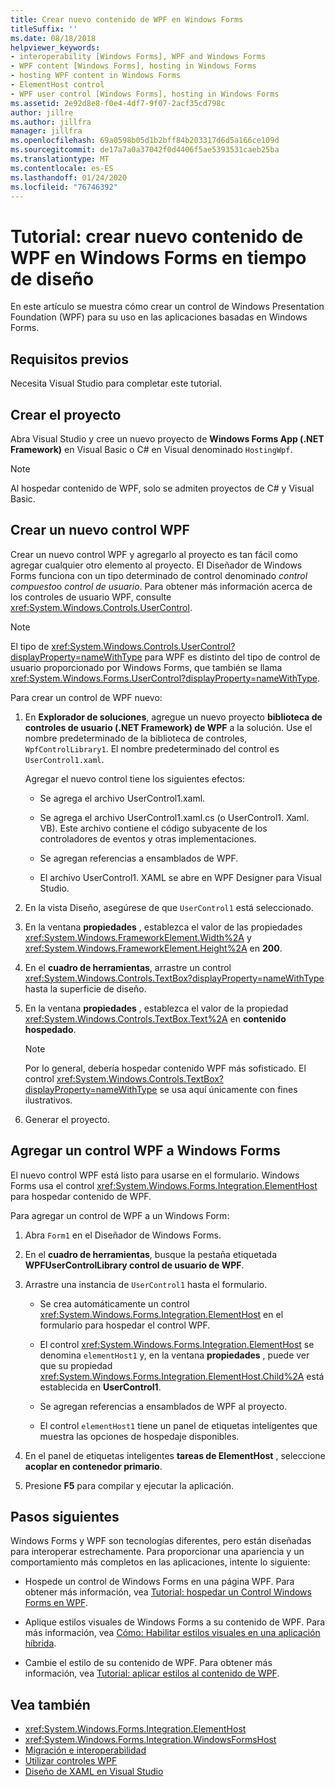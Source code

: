 ```yaml
---
title: Crear nuevo contenido de WPF en Windows Forms
titleSuffix: ''
ms.date: 08/18/2018
helpviewer_keywords:
- interoperability [Windows Forms], WPF and Windows Forms
- WPF content [Windows Forms], hosting in Windows Forms
- hosting WPF content in Windows Forms
- ElementHost control
- WPF user control [Windows Forms], hosting in Windows Forms
ms.assetid: 2e92d8e8-f0e4-4df7-9f07-2acf35cd798c
author: jillre
ms.author: jillfra
manager: jillfra
ms.openlocfilehash: 69a0598b05d1b2bff84b203317d6d5a166ce109d
ms.sourcegitcommit: de17a7a0a37042f0d4406f5ae5393531caeb25ba
ms.translationtype: MT
ms.contentlocale: es-ES
ms.lasthandoff: 01/24/2020
ms.locfileid: "76746392"
---
```

# <a name="walkthrough-create-new-wpf-content-on-windows-forms-at-design-time"></a>Tutorial: crear nuevo contenido de WPF en Windows Forms en tiempo de diseño

En este artículo se muestra cómo crear un control de Windows Presentation Foundation (WPF) para su uso en las aplicaciones basadas en Windows Forms.

## <a name="prerequisites"></a>Requisitos previos

Necesita Visual Studio para completar este tutorial.

## <a name="create-the-project"></a>Crear el proyecto

Abra Visual Studio y cree un nuevo proyecto de **Windows Forms App (.NET Framework)** en Visual Basic o C# en Visual denominado `HostingWpf`.

> [!NOTE]
> Al hospedar contenido de WPF, solo se admiten proyectos de C# y Visual Basic.

## <a name="create-a-new-wpf-control"></a>Crear un nuevo control WPF

Crear un nuevo control WPF y agregarlo al proyecto es tan fácil como agregar cualquier otro elemento al proyecto. El Diseñador de Windows Forms funciona con un tipo determinado de control denominado *control compuesto*o *control de usuario*. Para obtener más información acerca de los controles de usuario WPF, consulte <xref:System.Windows.Controls.UserControl>.

> [!NOTE]
> El tipo de <xref:System.Windows.Controls.UserControl?displayProperty=nameWithType> para WPF es distinto del tipo de control de usuario proporcionado por Windows Forms, que también se llama <xref:System.Windows.Forms.UserControl?displayProperty=nameWithType>.

Para crear un control de WPF nuevo:

1. En **Explorador de soluciones**, agregue un nuevo proyecto **biblioteca de controles de usuario (.NET Framework) de WPF** a la solución. Use el nombre predeterminado de la biblioteca de controles, `WpfControlLibrary1`. El nombre predeterminado del control es `UserControl1.xaml`.

   Agregar el nuevo control tiene los siguientes efectos:

   - Se agrega el archivo UserControl1.xaml.

   - Se agrega el archivo UserControl1.xaml.cs (o UserControl1. Xaml. VB). Este archivo contiene el código subyacente de los controladores de eventos y otras implementaciones.

   - Se agregan referencias a ensamblados de WPF.

   - El archivo UserControl1. XAML se abre en WPF Designer para Visual Studio.

2. En la vista Diseño, asegúrese de que `UserControl1` está seleccionado.

3. En la ventana **propiedades** , establezca el valor de las propiedades <xref:System.Windows.FrameworkElement.Width%2A> y <xref:System.Windows.FrameworkElement.Height%2A> en **200**.

4. En el **cuadro de herramientas**, arrastre un control <xref:System.Windows.Controls.TextBox?displayProperty=nameWithType> hasta la superficie de diseño.

5. En la ventana **propiedades** , establezca el valor de la propiedad <xref:System.Windows.Controls.TextBox.Text%2A> en **contenido hospedado**.

   > [!NOTE]
   > Por lo general, debería hospedar contenido WPF más sofisticado. El control <xref:System.Windows.Controls.TextBox?displayProperty=nameWithType> se usa aquí únicamente con fines ilustrativos.

6. Generar el proyecto.

## <a name="add-a-wpf-control-to-a-windows-form"></a>Agregar un control WPF a Windows Forms

El nuevo control WPF está listo para usarse en el formulario. Windows Forms usa el control <xref:System.Windows.Forms.Integration.ElementHost> para hospedar contenido de WPF.

Para agregar un control de WPF a un Windows Form:

1. Abra `Form1` en el Diseñador de Windows Forms.

2. En el **cuadro de herramientas**, busque la pestaña etiquetada **WPFUserControlLibrary control de usuario de WPF**.

3. Arrastre una instancia de `UserControl1` hasta el formulario.

    - Se crea automáticamente un control <xref:System.Windows.Forms.Integration.ElementHost> en el formulario para hospedar el control WPF.

    - El control <xref:System.Windows.Forms.Integration.ElementHost> se denomina `elementHost1` y, en la ventana **propiedades** , puede ver que su propiedad <xref:System.Windows.Forms.Integration.ElementHost.Child%2A> está establecida en **UserControl1**.

    - Se agregan referencias a ensamblados de WPF al proyecto.

    - El control `elementHost1` tiene un panel de etiquetas inteligentes que muestra las opciones de hospedaje disponibles.

4. En el panel de etiquetas inteligentes **tareas de ElementHost** , seleccione **acoplar en contenedor primario**.

5. Presione **F5** para compilar y ejecutar la aplicación.

## <a name="next-steps"></a>Pasos siguientes

Windows Forms y WPF son tecnologías diferentes, pero están diseñadas para interoperar estrechamente. Para proporcionar una apariencia y un comportamiento más completos en las aplicaciones, intente lo siguiente:

- Hospede un control de Windows Forms en una página WPF. Para obtener más información, vea [Tutorial: hospedar un Control Windows Forms en WPF](../../wpf/advanced/walkthrough-hosting-a-windows-forms-control-in-wpf.md).

- Aplique estilos visuales de Windows Forms a su contenido de WPF. Para más información, vea [Cómo: Habilitar estilos visuales en una aplicación híbrida](../../wpf/advanced/how-to-enable-visual-styles-in-a-hybrid-application.md).

- Cambie el estilo de su contenido de WPF. Para obtener más información, vea [Tutorial: aplicar estilos al contenido de WPF](walkthrough-styling-wpf-content.md).

## <a name="see-also"></a>Vea también

- <xref:System.Windows.Forms.Integration.ElementHost>
- <xref:System.Windows.Forms.Integration.WindowsFormsHost>
- [Migración e interoperabilidad](../../wpf/advanced/migration-and-interoperability.md)
- [Utilizar controles WPF](using-wpf-controls.md)
- [Diseño de XAML en Visual Studio](/visualstudio/xaml-tools/designing-xaml-in-visual-studio)
